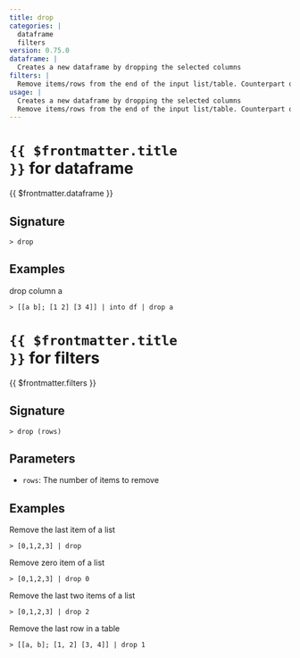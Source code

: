 ```yaml
---
title: drop
categories: |
  dataframe
  filters
version: 0.75.0
dataframe: |
  Creates a new dataframe by dropping the selected columns
filters: |
  Remove items/rows from the end of the input list/table. Counterpart of 'skip'. Opposite of 'last'.
usage: |
  Creates a new dataframe by dropping the selected columns
  Remove items/rows from the end of the input list/table. Counterpart of 'skip'. Opposite of 'last'.
---
```


# <code>{{ $frontmatter.title }}</code> for dataframe

<div class='command-title'>{{ $frontmatter.dataframe }}</div>

## Signature

```> drop ```

## Examples

drop column a
```shell
> [[a b]; [1 2] [3 4]] | into df | drop a
```

# <code>{{ $frontmatter.title }}</code> for filters

<div class='command-title'>{{ $frontmatter.filters }}</div>

## Signature

```> drop (rows)```

## Parameters

 -  `rows`: The number of items to remove

## Examples

Remove the last item of a list
```shell
> [0,1,2,3] | drop
```

Remove zero item of a list
```shell
> [0,1,2,3] | drop 0
```

Remove the last two items of a list
```shell
> [0,1,2,3] | drop 2
```

Remove the last row in a table
```shell
> [[a, b]; [1, 2] [3, 4]] | drop 1
```
